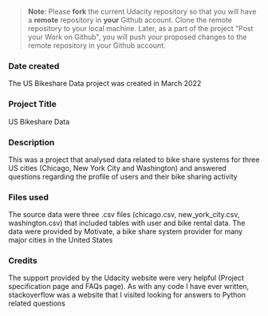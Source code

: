 >**Note**: Please **fork** the current Udacity repository so that you will have a **remote** repository in **your** Github account. Clone the remote repository to your local machine. Later, as a part of the project "Post your Work on Github", you will push your proposed changes to the remote repository in your Github account.

### Date created
The US Bikeshare Data project was created in March 2022

### Project Title
US Bikeshare Data

### Description
This was a project that analysed data related to bike share systems for three US cities (Chicago, New York City and Washington) and answered questions regarding the profile of users and their bike sharing activity

### Files used
The source data were three .csv files (chicago.csv, new_york_city.csv, washington.csv) that included tables with user and bike rental data. The data were provided by Motivate, a bike share system provider for many major cities in the United States

### Credits
The support provided by the Udacity website were very helpful (Project specification page and FAQs page). As with any code I have ever written, stackoverflow was a website that I visited looking for answers to Python related questions

